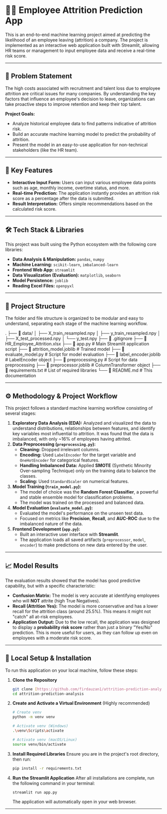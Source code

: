 # 👨‍💼 Employee Attrition Prediction App

This is an end-to-end machine learning project aimed at predicting the likelihood of an employee leaving (attrition) a company. The project is implemented as an interactive web application built with Streamlit, allowing HR teams or management to input employee data and receive a real-time risk score.

---

## 🎯 Problem Statement

The high costs associated with recruitment and talent loss due to employee attrition are critical issues for many companies. By understanding the key factors that influence an employee's decision to leave, organizations can take proactive steps to improve retention and keep their top talent.

**Project Goals:**
* Analyze historical employee data to find patterns indicative of attrition risk.
* Build an accurate machine learning model to predict the probability of attrition.
* Present the model in an easy-to-use application for non-technical stakeholders (like the HR team).

---

## 🚀 Key Features

* **Interactive Input Form:** Users can input various employee data points such as age, monthly income, overtime status, and more.
* **Real-time Prediction:** The application instantly provides an attrition risk score as a percentage after the data is submitted.
* **Result Interpretation:** Offers simple recommendations based on the calculated risk score.

---

## 🛠️ Tech Stack & Libraries

This project was built using the Python ecosystem with the following core libraries:

* **Data Analysis & Manipulation:** `pandas`, `numpy`
* **Machine Learning:** `scikit-learn`, `imbalanced-learn`
* **Frontend Web App:** `streamlit`
* **Data Visualization (Evaluation):** `matplotlib`, `seaborn`
* **Model Persistence:** `joblib`
* **Reading Excel Files:** `openpyxl`

---

## 📂 Project Structure

The folder and file structure is organized to be modular and easy to understand, separating each stage of the machine learning workflow.

.
├── 📂 data/
│   ├── X_train_resampled.npy
│   ├── y_train_resampled.npy
│   ├── X_test_processed.npy
│   └── y_test.npy
├── 📄 .gitignore
├── 📄 HR_Employee_Attrition.xlsx
├── 📄 app.py                     # Main Streamlit application script
├── 📄 attrition_model.joblib     # Trained model
├── 📄 evaluate_model.py          # Script for model evaluation
├── 📄 label_encoder.joblib       # LabelEncoder object
├── 📄 preprocessing.py           # Script for data preprocessing
├── 📄 preprocessor.joblib        # ColumnTransformer object
├── 📄 requirements.txt           # List of required libraries
└── 📄 README.md                  # This documentation

---

## ⚙️ Methodology & Project Workflow

This project follows a standard machine learning workflow consisting of several stages:

1.  **Exploratory Data Analysis (EDA):** Analyzed and visualized the data to understand distributions, relationships between features, and identify key variables most influential to attrition. It was found that the data is imbalanced, with only ~16% of employees having attrited.
2.  **Data Preprocessing (`preprocessing.py`):**
    * **Cleaning:** Dropped irrelevant columns.
    * **Encoding:** Used `LabelEncoder` for the target variable and `OneHotEncoder` for categorical features.
    * **Handling Imbalanced Data:** Applied **SMOTE** (Synthetic Minority Over-sampling Technique) only on the training data to balance the classes.
    * **Scaling:** Used `StandardScaler` on numerical features.
3.  **Model Training (`train_model.py`):**
    * The model of choice was the **Random Forest Classifier**, a powerful and stable ensemble model for classification problems.
    * The model was trained on the processed and balanced data.
4.  **Model Evaluation (`evaluate_model.py`):**
    * Evaluated the model's performance on the unseen test data.
    * Focused on metrics like **Precision**, **Recall**, and **AUC-ROC** due to the imbalanced nature of the data.
5.  **Frontend Development (`app.py`):**
    * Built an interactive user interface with **Streamlit**.
    * The application loads all saved artifacts (`preprocessor`, `model`, `encoder`) to make predictions on new data entered by the user.

---

## 📈 Model Results

The evaluation results showed that the model has good predictive capability, but with a specific characteristic:

* **Confusion Matrix:** The model is very accurate at identifying employees who will **NOT** attrite (high True Negatives).
* **Recall (Attrition Yes):** The model is more conservative and has a lower recall for the attrition class (around 25.5%). This means it might not "catch" all at-risk employees.
* **Application Output:** Due to the low recall, the application was designed to display a **probability risk score** rather than just a binary "Yes/No" prediction. This is more useful for users, as they can follow up even on employees with a moderate risk score.

---

## 🔧 Local Setup & Installation

To run this application on your local machine, follow these steps:

1.  **Clone the Repository**
    ```bash
    git clone [https://github.com/firdauzan1/attrition-prediction-analysis.git](https://github.com/firdauzan1/attrition-prediction-analysis.git)
    cd attrition-prediction-analysis
    ```

2.  **Create and Activate a Virtual Environment** (Highly recommended)
    ```bash
    # Create venv
    python -m venv venv

    # Activate venv (Windows)
    .\venv\Scripts\activate

    # Activate venv (macOS/Linux)
    source venv/bin/activate
    ```

3.  **Install Required Libraries**
    Ensure you are in the project's root directory, then run:
    ```bash
    pip install -r requirements.txt
    ```

4.  **Run the Streamlit Application**
    After all installations are complete, run the following command in your terminal:
    ```bash
    streamlit run app.py
    ```
    The application will automatically open in your web browser.

---
